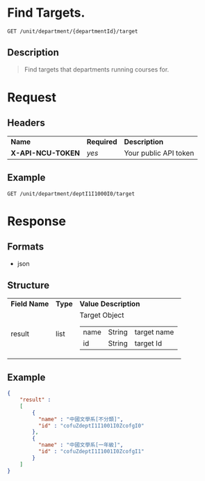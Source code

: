 # Find Targets.

```
GET /unit/department/{departmentId}/target
```

## Description
> Find targets that departments running courses for.

# Request
## Headers
<table>
  <tr>
    <td><b>Name</b></td>
    <td><b>Required</b><b></td>
    <td><b>Description</b></td>
  </tr>
  <tr>
    <td><b>X-API-NCU-TOKEN</b></td>
    <td><i>yes</i></td>
    <td>Your public API token</td>
  </tr>
</table>

## Example
```
GET /unit/department/deptI1I1000I0/target
```

# Response

## Formats
- json

## Structure
<table>
    <tr>
		<td><b>Field Name</b></td>
		<td><b>Type</b></td>
		<td><b>Value Description</b></td>
	</tr>
    <tr>
        <td>result</td>
        <td>list</td>
        <td>
			Target Object
            <table>
                <tr>
                    <td>name</td>
                    <td>String</td>
                    <td>target name</td>
                </tr>
                <tr>
                    <td>id</td>
                    <td>String</td>
                    <td>target Id</td>
                </tr>
            </table>
        </td>
    </tr>
</table>

## Example
```json
{
	"result" : 
	[
        {
          "name" : "中國文學系[不分類]",
          "id" : "cofuZdeptI1I1001I0ZcofgI0"
        },
        {
          "name" : "中國文學系[一年級]",
          "id" : "cofuZdeptI1I1001I0ZcofgI1"
        }
    ]
}
```